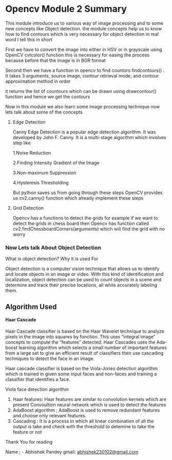 # Opencv Module 2 Summary

This module introduce us to various way of image processing and to some new concepts like Object detection.
the module concepts help us to know how to find contours which is very necessary for object detection in real word
I tell this in short

First we have to convert the image into  either in HSV or in grayscale using OpenCV cvtcolor() function
this is necessary for easing the process because before that the image is in BGR format

Second then we have a function in opencv to find countors findcontours() . 
It takes 3 arguments, source image, contour retrieval mode, and contour approximation method in order

it returns the list of countours which can be drawn using drawcontour() function and hence we get the contours 

Now in this module we also learn some image processing technique now lets talk about some of the concepts 


1. Edge Detection
    
   Canny Edge Detection is a popular edge detection algorithm. It was developed by John F. Canny.
   It is a multi-stage algorithm which involves step like 
   
   1.Noise Reduction
   
   2.Finding Intensity Gradient of the Image
   
   3.Non-maximum Suppression
   
   4.Hysteresis Thresholding
   
   But python saves us  from going through these steps OpenCV provides  us cv2.canny() function  which already 
   implement these steps 

2. Grid Detection

    Opencv has a functions to detect the grids for example if we want to detect the grids in chess board then Opencv has function called
    cv2.findChessboardCorners(arguments) which will find the grid with no worry 


###   Now Lets talk About Object Detection 

   What is object detection? Why it is used For  

  Object detection is a computer vision technique that allows us to identify and locate objects in an image or video. With this kind of identification and localization, object     detection can be used to count objects in a scene and determine and track their precise locations, all while accurately labeling them.
  
  ## Algorithm Used 
  
   #### Haar Cascade  
   Haar Cascade classifier is based on the Haar Wavelet technique to analyze pixels in the image into squares by function. This uses “integral image” concepts to compute the       “features” detected. Haar Cascades uses the Ada-boost learning algorithm which selects a small number of important features from a large set to give an efficient result of       classifiers then use cascading techniques to detect the face in an image.
   
   Haar cascade classifier is based on the Viola-Jones detection algorithm which is trained in given some input faces and non-faces and training a classifier that identifies a      face.

   Viola face detection algorithm
   
   1. Haar features: Haar features are similar to convolution kernels which are present Convoultion neural network which is used to detect the features 
   2. AdaBoost algorithm ; AdaBoost is used to remove redundant features and choose only relevant features.
   3. Cascading : It is a process in which all  linear combination of all the output is take and check with the threshold to detemine to take the feature or not 

  Thank You for reading 
  
  Name ; - Abhishek Pandey 
  gmail: abhishek230102@gmail.com 
